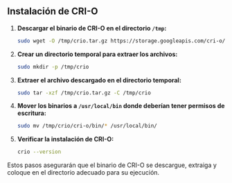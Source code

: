 ## Instalación de CRI-O

1. **Descargar el binario de CRI-O en el directorio `/tmp`:**

    ```bash
    sudo wget -O /tmp/crio.tar.gz https://storage.googleapis.com/cri-o/artifacts/cri-o.amd64.v1.30.3.tar.gz
    ```

2. **Crear un directorio temporal para extraer los archivos:**

    ```bash
    sudo mkdir -p /tmp/crio
    ```

3. **Extraer el archivo descargado en el directorio temporal:**

    ```bash
    sudo tar -xzf /tmp/crio.tar.gz -C /tmp/crio
    ```

4. **Mover los binarios a `/usr/local/bin` donde deberían tener permisos de escritura:**

    ```bash
    sudo mv /tmp/crio/cri-o/bin/* /usr/local/bin/
    ```

5. **Verificar la instalación de CRI-O:**

    ```bash
    crio --version
    ```

Estos pasos asegurarán que el binario de CRI-O se descargue, extraiga y coloque en el directorio adecuado para su ejecución.
